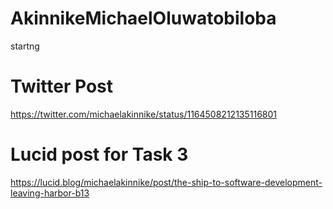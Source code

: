 # AkinnikeMichaelOluwatobiloba
startng
# Twitter Post
https://twitter.com/michaelakinnike/status/1164508212135116801
# Lucid post for Task 3
https://lucid.blog/michaelakinnike/post/the-ship-to-software-development-leaving-harbor-b13
